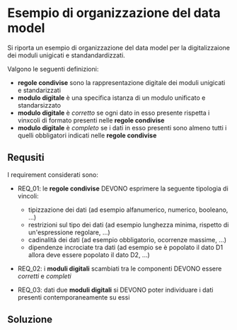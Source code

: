# Esempio di organizzazione del data model 

Si riporta un esempio di organizzazione del data model per la digitalizzaione dei 
moduli unigicati e standandardizzati.


Valgono le seguenti definizioni:

- **regole condivise** sono la rappresentazione digitale dei moduli unigicati e standarizzati 
- **modulo digitale** è una specifica istanza di un modulo unificato e standarsizzato 
- **modulo digitale** è *corretto* se ogni dato in esso presente rispetta i vinxcoli di formato presenti nelle **regole condivise**
- **modulo digitale** è *completo* se i dati in esso presenti sono almeno tutti i quelli obbligatori indicati nelle **regole condivise** 


## Requsiti
I requirement considerati sono:

- REQ_01: le **regole condivise** DEVONO esprimere la seguente tipologia di vincoli:
    - tipizzazione dei dati (ad esempio alfanumerico, numerico, booleano, ...) 
    - restrizioni sul tipo dei dati (ad esempio lunghezza minima, rispetto di un'espressione regolare, ...)
    - cadinalità dei dati (ad esempio obbligatorio, ocorrenze massime, ...)
    - dipendenze incrociate tra dati (ad esempio se è popolato il dato D1 allora deve essere popolato il dato D2, ...)
   
- REQ_02: i **moduli digitali** scambiati tra le componenti DEVONO essere *corretti* e *completi*
- REQ_03: dati due **moduli digitali** si DEVONO poter individuare i dati presenti contemporaneamente su essi
 
## Soluzione

